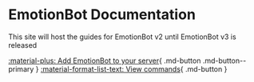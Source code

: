 # EmotionBot Documentation

This site will host the guides for EmotionBot v2 until EmotionBot v3 is released

[:material-plus: Add EmotionBot to your server][invite]{ .md-button .md-button--primary }
[:material-format-list-text: View commands][commands]{ .md-button }











[invite]: https://discordapp.com/oauth2/authorize?client_id=608119997713350679&scope=bot&permissions=66186303
[commands]: https://emotionbotcommands.emotionchild.com
